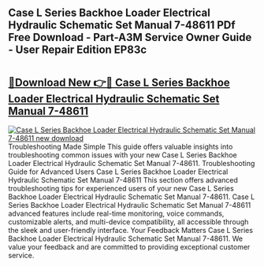 ## Case L Series Backhoe Loader Electrical Hydraulic Schematic Set Manual 7-48611 PDf Free Download - Part-A3M Service Owner Guide - User Repair Edition EP83c

# <h2><a href="http://bc54066.oget.top/?id=Case+L+Series+Backhoe+Loader+Electrical+Hydraulic+Schematic+Set+Manual+7-48611">🔗Download New 👉🔴 Case L Series Backhoe Loader Electrical Hydraulic Schematic Set Manual 7-48611</a></h2>

[![Case L Series Backhoe Loader Electrical Hydraulic Schematic Set Manual 7-48611 new download](https://i.imgur.com/5g1atiW.png)](http://bc54066.oget.top/?id=Case+L+Series+Backhoe+Loader+Electrical+Hydraulic+Schematic+Set+Manual+7-48611)
Troubleshooting Made Simple This guide offers valuable insights into troubleshooting common issues with your new Case L Series Backhoe Loader Electrical Hydraulic Schematic Set Manual 7-48611. Troubleshooting Guide for Advanced Users Case L Series Backhoe Loader Electrical Hydraulic Schematic Set Manual 7-48611 This section offers advanced troubleshooting tips for experienced users of your new Case L Series Backhoe Loader Electrical Hydraulic Schematic Set Manual 7-48611. Case L Series Backhoe Loader Electrical Hydraulic Schematic Set Manual 7-48611 advanced features include real-time monitoring, voice commands, customizable alerts, and multi-device compatibility, all accessible through the sleek and user-friendly interface. Your Feedback Matters Case L Series Backhoe Loader Electrical Hydraulic Schematic Set Manual 7-48611. We value your feedback and are committed to providing exceptional customer service.
